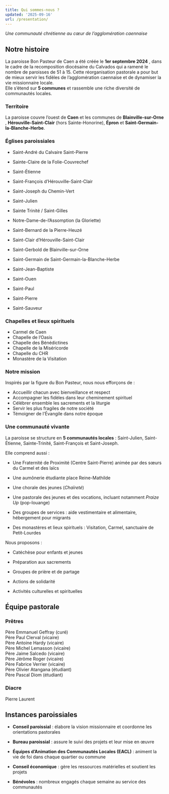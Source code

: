 ```yaml
---
title: Qui sommes-nous ?
updated: '2025-09-16'
url: /presentation/
---
```


_Une communauté chrétienne au cœur de l’agglomération caennaise_

## Notre histoire

La paroisse Bon Pasteur de Caen a été créée le **1er septembre 2024** , dans le cadre de la recomposition diocésaine du Calvados qui a ramené le nombre de paroisses de 51 à 15. Cette réorganisation pastorale a pour but de mieux servir les fidèles de l’agglomération caennaise et de dynamiser la vie missionnaire locale.  
Elle s’étend sur **5 communes** et rassemble une riche diversité de communautés locales.

### Territoire

La paroisse couvre l’ouest de **Caen** et les communes de **Blainville-sur-Orne** , **Hérouville-Saint-Clair** (hors Sainte-Honorine), **Épron** et **Saint-Germain-la-Blanche-Herbe**.

### Églises paroissiales

  * Saint-André du Calvaire Saint-Pierre
  * Sainte-Claire de la Folie-Couvrechef
  * Saint-Étienne
  * Saint-François d’Hérouville-Saint-Clair
  * Saint-Joseph du Chemin-Vert
  * Saint-Julien
  * Sainte Trinité / Saint-Gilles

  * Notre-Dame-de-l’Assomption (la Gloriette)
  * Saint-Bernard de la Pierre-Heuzé
  * Saint-Clair d’Hérouville-Saint-Clair
  * Saint-Gerbold de Blainville-sur-Orne
  * Saint-Germain de Saint-Germain-la-Blanche-Herbe
  * Saint-Jean-Baptiste
  * Saint-Ouen
  * Saint-Paul
  * Saint-Pierre
  * Saint-Sauveur

### Chapelles et lieux spirituels

  * Carmel de Caen
  * Chapelle de l’Oasis
  * Chapelle des Bénédictines
  * Chapelle de la Miséricorde
  * Chapelle du CHR
  * Monastère de la Visitation

### Notre mission

Inspirés par la figure du Bon Pasteur, nous nous efforçons de :

  * Accueillir chacun avec bienveillance et respect
  * Accompagner les fidèles dans leur cheminement spirituel
  * Célébrer ensemble les sacrements et la liturgie
  * Servir les plus fragiles de notre société
  * Témoigner de l’Évangile dans notre époque

### Une communauté vivante

La paroisse se structure en **5 communautés locales** : Saint-Julien, Saint-Étienne, Sainte-Trinité, Saint-François et Saint-Joseph.

Elle comprend aussi :

  * Une Fraternité de Proximité (Centre Saint-Pierre) animée par des sœurs du Carmel et des laïcs

  * Une aumônerie étudiante place Reine-Mathilde

  * Une chorale des jeunes (_Chaïreté_)

  * Une pastorale des jeunes et des vocations, incluant notamment _Praize Up_ (pop-louange)

  * Des groupes de services : aide vestimentaire et alimentaire, hébergement pour migrants

  * Des monastères et lieux spirituels : Visitation, Carmel, sanctuaire de Petit-Lourdes

Nous proposons :

  * Catéchèse pour enfants et jeunes

  * Préparation aux sacrements

  * Groupes de prière et de partage

  * Actions de solidarité

  * Activités culturelles et spirituelles

## Équipe pastorale

### Prêtres

Père Emmanuel Geffray (curé)  
Père Paul Clerval (vicaire)  
Père Antoine Hardy (vicaire)  
Père Michel Lemasson (vicaire)  
Père Jaime Salcedo (vicaire)  
Père Jérôme Roger (vicaire)  
Père Fabrice Verrier (vicaire)  
Père Olivier Atangana (étudiant)  
Père Pascal Diom (étudiant)

### Diacre

Pierre Laurent

## Instances paroissiales

  * **Conseil paroissial** : élabore la vision missionnaire et coordonne les orientations pastorales

  * **Bureau paroissial** : assure le suivi des projets et leur mise en œuvre

  * **Équipes d’Animation des Communautés Locales (EACL)** : animent la vie de foi dans chaque quartier ou commune

  * **Conseil économique** : gère les ressources matérielles et soutient les projets

  * **Bénévoles** : nombreux engagés chaque semaine au service des communautés